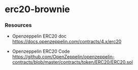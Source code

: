 # erc20-brownie

### Resources
- Openzeppelin ERC20 doc
https://docs.openzeppelin.com/contracts/4.x/erc20

- Openzeppelin ERC20 Code
https://github.com/OpenZeppelin/openzeppelin-contracts/blob/master/contracts/token/ERC20/ERC20.sol
